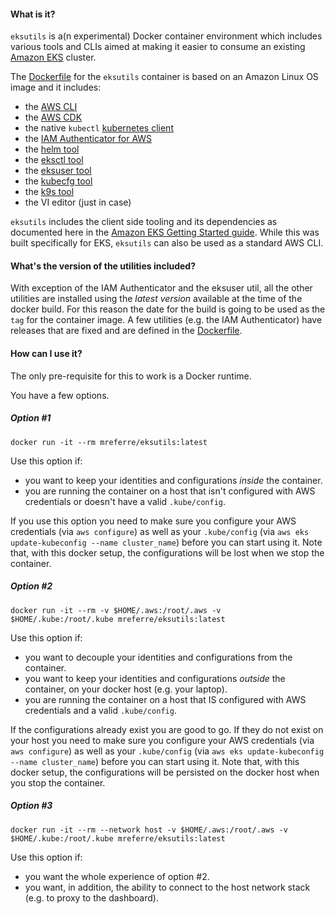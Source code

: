 #### What is it?

`eksutils` is a(n experimental) Docker container environment which includes various tools and CLIs aimed at making it easier to consume an existing [Amazon EKS](https://aws.amazon.com/eks/) cluster. 

The [Dockerfile](https://github.com/mreferre/eksutils/blob/master/Dockerfile) for the `eksutils` container is based on an Amazon Linux OS image and it includes:
- the [AWS CLI](https://aws.amazon.com/cli) 
- the [AWS CDK](https://github.com/awslabs/aws-cdk)
- the native `kubectl` [kubernetes client](https://kubernetes.io/docs/tasks/tools/install-kubectl/)
- the [IAM Authenticator for AWS](https://github.com/kubernetes-sigs/aws-iam-authenticator)
- the [helm tool](https://github.com/helm/helm)
- the [eksctl tool](https://github.com/weaveworks/eksctl)
- the [eksuser tool](https://github.com/prabhatsharma/eksuser/)
- the [kubecfg tool](https://github.com/ksonnet/kubecfg)
- the [k9s tool](https://k9ss.io/)
- the VI editor (just in case) 

`eksutils` includes the client side tooling and its dependencies as documented here in the [Amazon EKS Getting Started guide](https://docs.aws.amazon.com/eks/latest/userguide/getting-started.html). While this was built specifically for EKS, `eksutils` can also be used as a standard AWS CLI.

#### What's the version of the utilities included?

With exception of the IAM Authenticator and the eksuser util, all the other utilities are installed using the *latest version* available at the time of the docker build. For this reason the date for the build is going to be used as the `tag` for the container image. A few utilities (e.g. the IAM Authenticator) have releases that are fixed and are defined in the [Dockerfile](https://github.com/mreferre/eksutils/blob/master/Dockerfile).

#### How can I use it?

The only pre-requisite for this to work is a Docker runtime. 

You have a few options. 

##### Option #1

`docker run -it --rm mreferre/eksutils:latest`

Use this option if:

*  you want to keep your identities and configurations *inside* the container.
*  you are running the container on a host that isn't configured with AWS credentials or doesn't have a valid `.kube/config`. 

If you use this option you need to make sure you configure your AWS credentials (via `aws configure`) as well as your `.kube/config` (via `aws eks update-kubeconfig --name cluster_name`) before you can start using it. Note that, with this docker setup, the configurations will be lost when we stop the container.  

##### Option #2

`docker run -it --rm -v $HOME/.aws:/root/.aws -v $HOME/.kube:/root/.kube mreferre/eksutils:latest` 

Use this option if:

* you want to decouple your identities and configurations from the container. 
* you want to keep your identities and configurations *outside* the container, on your docker host (e.g. your laptop).
* you are running the container on a host that IS configured with AWS credentials and a valid `.kube/config`. 

If the configurations already exist you are good to go. If they do not exist on your host you need to make sure you configure your AWS credentials (via `aws configure`) as well as your `.kube/config` (via `aws eks update-kubeconfig --name cluster_name`) before you can start using it. Note that, with this docker setup, the configurations will be persisted on the docker host when you stop the container. 

##### Option #3

`docker run -it --rm --network host -v $HOME/.aws:/root/.aws -v $HOME/.kube:/root/.kube mreferre/eksutils:latest`

Use this option if:

* you want the whole experience of option #2. 
* you want, in addition, the ability to connect to the host network stack (e.g. to proxy to the dashboard).  


